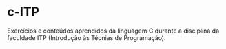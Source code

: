 # c-ITP
Exercícios e conteúdos aprendidos da linguagem C durante a disciplina da faculdade ITP (Introdução às Técnias de Programação).

